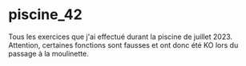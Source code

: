 # piscine_42
Tous les exercices que j'ai effectué durant la piscine de juillet 2023. Attention, certaines fonctions sont fausses et ont donc été KO lors du passage à la moulinette.
